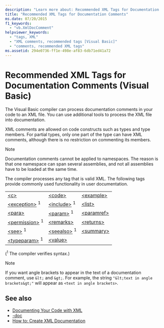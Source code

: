 ```yaml
---
description: "Learn more about: Recommended XML Tags for Documentation Comments (Visual Basic)"
title: "Recommended XML Tags for Documentation Comments"
ms.date: 07/20/2015
f1_keywords: 
  - "vb.XmlDocComment"
helpviewer_keywords: 
  - "tags, XML"
  - "XML comments, recommended tags [Visual Basic]"
  - "comments, recommended XML tags"
ms.assetid: 294e0736-ff1e-498e-af83-6db71ed41a72
---
```

# Recommended XML Tags for Documentation Comments (Visual Basic)

The Visual Basic compiler can process documentation comments in your code to an XML file. You can use additional tools to process the XML file into documentation.  
  
 XML comments are allowed on code constructs such as types and type members. For partial types, only one part of the type can have XML comments, although there is no restriction on commenting its members.  
  
> [!NOTE]
> Documentation comments cannot be applied to namespaces. The reason is that one namespace can span several assemblies, and not all assemblies have to be loaded at the same time.  
  
 The compiler processes any tag that is valid XML. The following tags provide commonly used functionality in user documentation.  
  
||||  
|---|---|---|  
|[\<c>](c.md)|[\<code>](code.md)|[\<example>](example.md)|  
|[\<exception>](exception.md) <sup>1</sup>|[\<include>](include.md) <sup>1</sup>|[\<list>](list.md)|  
|[\<para>](para.md)|[\<param>](param.md) <sup>1</sup>|[\<paramref>](paramref.md)|  
|[\<permission>](permission.md) <sup>1</sup>|[\<remarks>](remarks.md)|[\<returns>](returns.md)|  
|[\<see>](see.md) <sup>1</sup>|[\<seealso>](seealso.md) <sup>1</sup>|[\<summary>](summary.md)|  
|[\<typeparam>](typeparam.md) <sup>1</sup>|[\<value>](value.md)||  
  
 (<sup>1</sup> The compiler verifies syntax.)  
  
> [!NOTE]
> If you want angle brackets to appear in the text of a documentation comment, use `&lt;` and `&gt;`. For example, the string `"&lt;text in angle brackets&gt;"` will appear as `<text in angle brackets>`.  
  
## See also

- [Documenting Your Code with XML](../../programming-guide/program-structure/documenting-your-code-with-xml.md)
- [-doc](../../reference/command-line-compiler/doc.md)
- [How to: Create XML Documentation](../../programming-guide/program-structure/how-to-create-xml-documentation.md)
